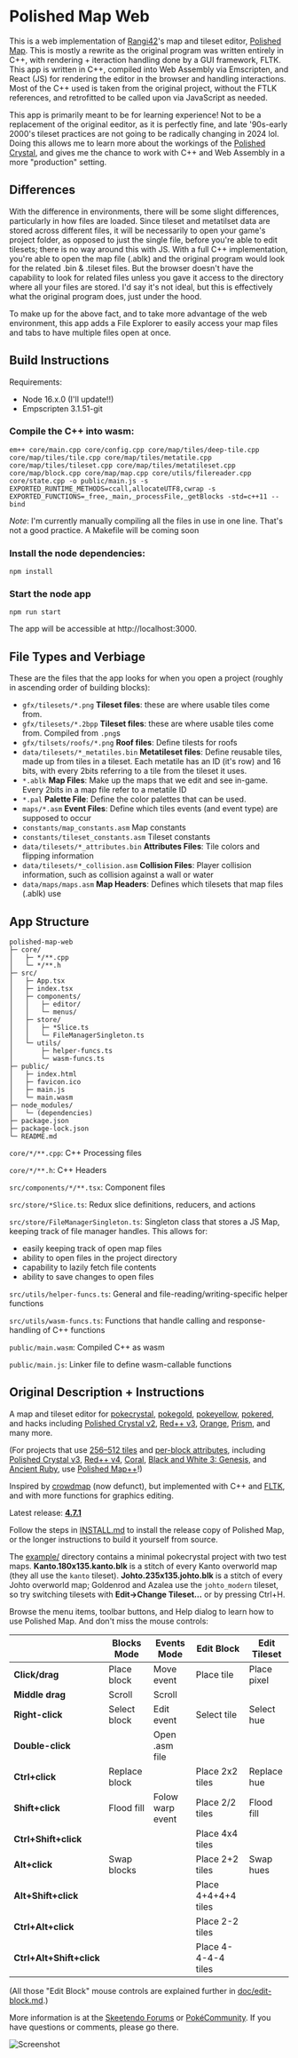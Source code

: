 # Polished Map Web

This is a web implementation of [Rangi42](https://github.com/Rangi42)'s map and tileset editor, [Polished Map](https://github.com/Rangi42/polished-map). This is mostly a rewrite as the original program was written entirely in C++, with rendering + iteraction handling done by a GUI framework, FLTK. This app is written in C++, compiled into Web Assembly via Emscripten, and React (JS) for rendering the editor in the browser and handling interactions. Most of the C++ used is taken from the original project, without the FTLK references, and retrofitted to be called upon via JavaScript as needed.

This app is primarily meant to be for learning experience! Not to be a replacement of the original eeditor, as it is perfectly fine, and late '90s-early 2000's tileset practices are not going to be radically changing in 2024 lol. Doing this allows me to learn more about the workings of the [Polished Crystal](https://github.com/Rangi42/polishedcrystal/tree/9bit), and gives me the chance to work with C++ and Web Assembly in a more "production" setting.

## Differences

With the difference in environments, there will be some slight differences, particularly in how files are loaded. Since tileset and metatilset data are stored across different files, it will be necessarily to open your game's project folder, as opposed to just the single file, before you're able to edit tilesets; there is no way around this with JS. With a full C++ implementation, you're able to open the map file (.ablk) and the original program would look for the related .bin & .tileset files. But the browser doesn't have the capability to look for related files unless you gave it access to the directory where all your files are stored. I'd say it's not ideal, but this is effectively what the original program does, just under the hood.

To make up for the above fact, and to take more advantage of the web environment, this app adds a File Explorer to easily access your map files and tabs to have multiple files open at once. 

## Build Instructions

Requirements:
- Node 16.x.0 (I'll update!!)
- Empscripten 3.1.51-git

### Compile the C++ into wasm:

```
em++ core/main.cpp core/config.cpp core/map/tiles/deep-tile.cpp core/map/tiles/tile.cpp core/map/tiles/metatile.cpp core/map/tiles/tileset.cpp core/map/tiles/metatileset.cpp core/map/block.cpp core/map/map.cpp core/utils/filereader.cpp core/state.cpp -o public/main.js -s EXPORTED_RUNTIME_METHODS=ccall,allocateUTF8,cwrap -s EXPORTED_FUNCTIONS=_free,_main,_processFile,_getBlocks -std=c++11 --bind
```
_Note_: I'm currently manually compiling all the files in use in one line. That's not a good practice. A Makefile will be coming soon

### Install the node dependencies:
```
npm install
```

### Start the node app

```
npm run start
```

The app will be accessible at http://localhost:3000.

## File Types and Verbiage

These are the files that the app looks for when you open a project (roughly in ascending order of building blocks):

- `gfx/tilesets/*.png` **Tileset files**: these are where usable tiles come from.
- `gfx/tilesets/*.2bpp` **Tileset files**: these are where usable tiles come from. Compiled from `.png`s
- `gfx/tilsets/roofs/*.png` **Roof files**: Define tilests for roofs
- `data/tilesets/*_metatiles.bin` **Metatileset files**: Define reusable tiles, made up from tiles in a tileset. Each metatile has an ID (it's row) and 16 bits, with every 2bits referring to a tile from the tileset it uses. 
- `*.ablk` **Map Files**: Make up the maps that we edit and see in-game. Every 2bits in a map file refer to a metatile ID
- `*.pal` **Palette File**: Define the color palettes that can be used. 
- `maps/*.asm` **Event Files**: Define which tiles events (and event type) are supposed to occur
- `constants/map_constants.asm` Map constants
- `constants/tileset_constants.asm` Tileset constants
- `data/tilesets/*_attributes.bin` **Attributes Files**: Tile colors and flipping information
- `data/tilesets/*_collision.asm` **Collision Files**: Player collision information, such as collision against a wall or water
- `data/maps/maps.asm` **Map Headers**: Defines which tilesets that map files (.ablk) use

## App Structure

```
polished-map-web
├─ core/
│   ├─ */**.cpp
│   └─ */**.h
├─ src/
│   ├─ App.tsx
│   ├─ index.tsx
│   ├─ components/
│   │   ├─ editor/
│   │   └─ menus/
│   ├─ store/
│   │   ├─ *Slice.ts
│   │   └─ FileManagerSingleton.ts
│   └─ utils/
│       ├─ helper-funcs.ts
│       └─ wasm-funcs.ts
├─ public/
│   ├─ index.html
│   ├─ favicon.ico
│   ├─ main.js
│   └─ main.wasm
├─ node_modules/
│   └─ (dependencies)
├─ package.json
├─ package-lock.json
└─ README.md
```

`core/*/**.cpp`: C++ Processing files

`core/*/**.h`: C++ Headers 

`src/components/*/**.tsx`: Component files

`src/store/*Slice.ts`: Redux slice definitions, reducers, and actions

`src/store/FileManagerSingleton.ts`: Singleton class that stores a JS Map, keeping track of file manager handles. This allows for:

- easily keeping track of open map files
- ability to open files in the project directory
- capability to lazily fetch file contents
- ability to save changes to open files

`src/utils/helper-funcs.ts`: General and file-reading/writing-specific helper functions

`src/utils/wasm-funcs.ts`: Functions that handle calling and response-handling of C++ functions

`public/main.wasm`: Compiled C++ as wasm

`public/main.js`: Linker file to define wasm-callable functions

## Original Description + Instructions

A map and tileset editor for [pokecrystal](https://github.com/pret/pokecrystal), [pokegold](https://github.com/pret/pokegold), [pokeyellow](https://github.com/pret/pokeyellow), [pokered](https://github.com/pret/pokered), and hacks including [Polished Crystal v2](https://github.com/Rangi42/polishedcrystal/tree/v2.2.0), [Red++ v3](https://github.com/TheFakeMateo/rpp-backup), [Orange](https://github.com/PiaCarrot/pokeorange), [Prism](http://www.pokemonprism.com/), and many more.

(For projects that use [256–512 tiles](https://github.com/pret/pokecrystal/wiki/Expand-tilesets-from-192-to-255-tiles) and [per-block attributes](https://github.com/pret/pokecrystal/wiki/Allow-tiles-to-have-different-attributes-in-different-blocks-\(including-X-and-Y-flip\)), including [Polished Crystal v3](https://github.com/Rangi42/polishedcrystal), [Red++ v4](https://github.com/TheFakeMateo/RedPlusPlus), [Coral](https://github.com/pkmncoraldev/polishedcoral), [Black and White 3: Genesis](https://github.com/AzureKeys/BW3G), and [Ancient Ruby](https://github.com/BloodlessNS/ancientruby), use [Polished Map++](https://github.com/Rangi42/polished-map/tree/plusplus)!)

Inspired by [crowdmap](https://github.com/yenatch/crowdmap) (now defunct), but implemented with C++ and [FLTK](http://www.fltk.org/), and with more functions for graphics editing.

Latest release: [**4.7.1**](https://github.com/Rangi42/polished-map/releases/tag/v4.7.1)

Follow the steps in [INSTALL.md](INSTALL.md) to install the release copy of Polished Map, or the longer instructions to build it yourself from source.

The [example/](example/) directory contains a minimal pokecrystal project with two test maps. **Kanto.180x135.kanto.blk** is a stitch of every Kanto overworld map (they all use the `kanto` tileset). **Johto.235x135.johto.blk** is a stitch of every Johto overworld map; Goldenrod and Azalea use the `johto_modern` tileset, so try switching tilesets with **Edit→Change Tileset…** or by pressing Ctrl+H.

Browse the menu items, toolbar buttons, and Help dialog to learn how to use Polished Map. And don't miss the mouse controls:

|                          | Blocks Mode   | Events Mode      | Edit Block          | Edit Tileset |
|--------------------------|---------------|------------------|---------------------|--------------|
| **Click/drag**           | Place block   | Move event       | Place tile          | Place pixel  |
| **Middle drag**          | Scroll        | Scroll           |                     |              |
| **Right-click**          | Select block  | Edit event       | Select tile         | Select hue   |
| **Double-click**         |               | Open .asm file   |                     |              |
| **Ctrl+click**           | Replace block |                  | Place 2x2 tiles     | Replace hue  |
| **Shift+click**          | Flood fill    | Folow warp event | Place 2/2 tiles     | Flood fill   |
| **Ctrl+Shift+click**     |               |                  | Place 4x4 tiles     |              |
| **Alt+click**            | Swap blocks   |                  | Place 2+2 tiles     | Swap hues    |
| **Alt+Shift+click**      |               |                  | Place 4+4+4+4 tiles |              |
| **Ctrl+Alt+click**       |               |                  | Place 2-2 tiles     |              |
| **Ctrl+Alt+Shift+click** |               |                  | Place 4-4-4-4 tiles |              |

(All those "Edit Block" mouse controls are explained further in [doc/edit-block.md](doc/edit-block.md).)

More information is at the [Skeetendo Forums](https://hax.iimarckus.org/topic/7222/) or [PokéCommunity](https://www.pokecommunity.com/showthread.php?t=425994). If you have questions or comments, please go there.

![Screenshot](screenshot.png)
